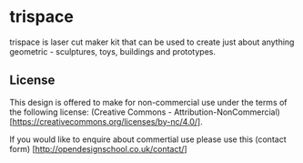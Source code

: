 # trispace
trispace is laser cut maker kit that can be used to create just about anything geometric - sculptures, toys, buildings and prototypes.


## License 

This design is offered to make for non-commercial use under the terms of the following license: 
(Creative Commons - Attribution-NonCommercial)[https://creativecommons.org/licenses/by-nc/4.0/].

If you would like to enquire about commertial use please use this (contact form) [http://opendesignschool.co.uk/contact/]

